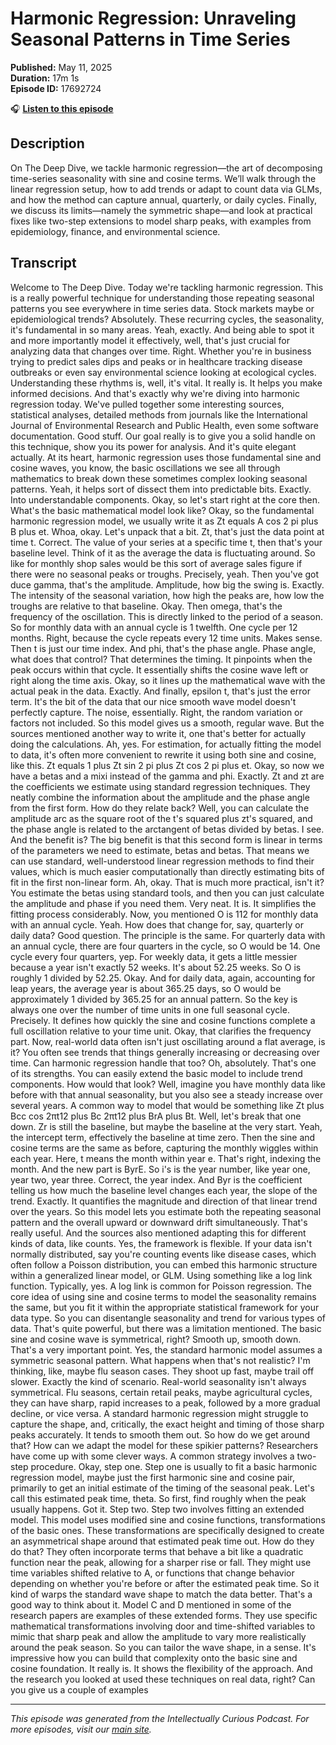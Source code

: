 # Harmonic Regression: Unraveling Seasonal Patterns in Time Series

**Published:** May 11, 2025  
**Duration:** 17m 1s  
**Episode ID:** 17692724

🎧 **[Listen to this episode](https://intellectuallycurious.buzzsprout.com/2529712/episodes/17692724-harmonic-regression-unraveling-seasonal-patterns-in-time-series)**

## Description

On The Deep Dive, we tackle harmonic regression—the art of decomposing time-series seasonality with sine and cosine terms. We’ll walk through the linear regression setup, how to add trends or adapt to count data via GLMs, and how the method can capture annual, quarterly, or daily cycles. Finally, we discuss its limits—namely the symmetric shape—and look at practical fixes like two-step extensions to model sharp peaks, with examples from epidemiology, finance, and environmental science.

## Transcript

Welcome to The Deep Dive. Today we're tackling harmonic regression. This is a really powerful technique for understanding those repeating seasonal patterns you see everywhere in time series data. Stock markets maybe or epidemiological trends? Absolutely. These recurring cycles, the seasonality, it's fundamental in so many areas. Yeah, exactly. And being able to spot it and more importantly model it effectively, well, that's just crucial for analyzing data that changes over time. Right. Whether you're in business trying to predict sales dips and peaks or in healthcare tracking disease outbreaks or even say environmental science looking at ecological cycles. Understanding these rhythms is, well, it's vital. It really is. It helps you make informed decisions. And that's exactly why we're diving into harmonic regression today. We've pulled together some interesting sources, statistical analyses, detailed methods from journals like the International Journal of Environmental Research and Public Health, even some software documentation. Good stuff. Our goal really is to give you a solid handle on this technique, show you its power for analysis. And it's quite elegant actually. At its heart, harmonic regression uses those fundamental sine and cosine waves, you know, the basic oscillations we see all through mathematics to break down these sometimes complex looking seasonal patterns. Yeah, it helps sort of dissect them into predictable bits. Exactly. Into understandable components. Okay, so let's start right at the core then. What's the basic mathematical model look like? Okay, so the fundamental harmonic regression model, we usually write it as Zt equals A cos 2 pi plus B plus et. Whoa, okay. Let's unpack that a bit. Zt, that's just the data point at time t. Correct. The value of your series at a specific time t, then that's your baseline level. Think of it as the average the data is fluctuating around. So like for monthly shop sales would be this sort of average sales figure if there were no seasonal peaks or troughs. Precisely, yeah. Then you've got duce gamma, that's the amplitude. Amplitude, how big the swing is. Exactly. The intensity of the seasonal variation, how high the peaks are, how low the troughs are relative to that baseline. Okay. Then omega, that's the frequency of the oscillation. This is directly linked to the period of a season. So for monthly data with an annual cycle is 1 twelfth. One cycle per 12 months. Right, because the cycle repeats every 12 time units. Makes sense. Then t is just our time index. And phi, that's the phase angle. Phase angle, what does that control? That determines the timing. It pinpoints when the peak occurs within that cycle. It essentially shifts the cosine wave left or right along the time axis. Okay, so it lines up the mathematical wave with the actual peak in the data. Exactly. And finally, epsilon t, that's just the error term. It's the bit of the data that our nice smooth wave model doesn't perfectly capture. The noise, essentially. Right, the random variation or factors not included. So this model gives us a smooth, regular wave. But the sources mentioned another way to write it, one that's better for actually doing the calculations. Ah, yes. For estimation, for actually fitting the model to data, it's often more convenient to rewrite it using both sine and cosine, like this. Zt equals 1 plus Zt sin 2 pi plus Zt cos 2 pi plus et. Okay, so now we have a betas and a mixi instead of the gamma and phi. Exactly. Zt and zt are the coefficients we estimate using standard regression techniques. They neatly combine the information about the amplitude and the phase angle from the first form. How do they relate back? Well, you can calculate the amplitude arc as the square root of the t's squared plus zt's squared, and the phase angle is related to the arctangent of betas divided by betas. I see. And the benefit is? The big benefit is that this second form is linear in terms of the parameters we need to estimate, betas and betas. That means we can use standard, well-understood linear regression methods to find their values, which is much easier computationally than directly estimating bits of fit in the first non-linear form. Ah, okay. That is much more practical, isn't it? You estimate the betas using standard tools, and then you can just calculate the amplitude and phase if you need them. Very neat. It is. It simplifies the fitting process considerably. Now, you mentioned O is 112 for monthly data with an annual cycle. Yeah. How does that change for, say, quarterly or daily data? Good question. The principle is the same. For quarterly data with an annual cycle, there are four quarters in the cycle, so O would be 14. One cycle every four quarters, yep. For weekly data, it gets a little messier because a year isn't exactly 52 weeks. It's about 52.25 weeks. So O is roughly 1 divided by 52.25. Okay. And for daily data, again, accounting for leap years, the average year is about 365.25 days, so O would be approximately 1 divided by 365.25 for an annual pattern. So the key is always one over the number of time units in one full seasonal cycle. Precisely. It defines how quickly the sine and cosine functions complete a full oscillation relative to your time unit. Okay, that clarifies the frequency part. Now, real-world data often isn't just oscillating around a flat average, is it? You often see trends that things generally increasing or decreasing over time. Can harmonic regression handle that too? Oh, absolutely. That's one of its strengths. You can easily extend the basic model to include trend components. How would that look? Well, imagine you have monthly data like before with that annual seasonality, but you also see a steady increase over several years. A common way to model that would be something like Zt plus Bcc cos 2πt12 plus Bc 2πt12 plus BrA plus Bt. Well, let's break that one down. Zr is still the baseline, but maybe the baseline at the very start. Yeah, the intercept term, effectively the baseline at time zero. Then the sine and cosine terms are the same as before, capturing the monthly wiggles within each year. Here, t means the month within year e. That's right, indexing the month. And the new part is ByrE. So i's is the year number, like year one, year two, year three. Correct, the year index. And Byr is the coefficient telling us how much the baseline level changes each year, the slope of the trend. Exactly. It quantifies the magnitude and direction of that linear trend over the years. So this model lets you estimate both the repeating seasonal pattern and the overall upward or downward drift simultaneously. That's really useful. And the sources also mentioned adapting this for different kinds of data, like counts. Yes, the framework is flexible. If your data isn't normally distributed, say you're counting events like disease cases, which often follow a Poisson distribution, you can embed this harmonic structure within a generalized linear model, or GLM. Using something like a log link function. Typically, yes. A log link is common for Poisson regression. The core idea of using sine and cosine terms to model the seasonality remains the same, but you fit it within the appropriate statistical framework for your data type. So you can disentangle seasonality and trend for various types of data. That's quite powerful, but there was a limitation mentioned. The basic sine and cosine wave is symmetrical, right? Smooth up, smooth down. That's a very important point. Yes, the standard harmonic model assumes a symmetric seasonal pattern. What happens when that's not realistic? I'm thinking, like, maybe flu season cases. They shoot up fast, maybe trail off slower. Exactly the kind of scenario. Real-world seasonality isn't always symmetrical. Flu seasons, certain retail peaks, maybe agricultural cycles, they can have sharp, rapid increases to a peak, followed by a more gradual decline, or vice versa. A standard harmonic regression might struggle to capture the shape, and, critically, the exact height and timing of those sharp peaks accurately. It tends to smooth them out. So how do we get around that? How can we adapt the model for these spikier patterns? Researchers have come up with some clever ways. A common strategy involves a two-step procedure. Okay, step one. Step one is usually to fit a basic harmonic regression model, maybe just the first harmonic sine and cosine pair, primarily to get an initial estimate of the timing of the seasonal peak. Let's call this estimated peak time, theta. So first, find roughly when the peak usually happens. Got it. Step two. Step two involves fitting an extended model. This model uses modified sine and cosine functions, transformations of the basic ones. These transformations are specifically designed to create an asymmetrical shape around that estimated peak time out. How do they do that? They often incorporate terms that behave a bit like a quadratic function near the peak, allowing for a sharper rise or fall. They might use time variables shifted relative to A, or functions that change behavior depending on whether you're before or after the estimated peak time. So it kind of warps the standard wave shape to match the data better. That's a good way to think about it. Model C and D mentioned in some of the research papers are examples of these extended forms. They use specific mathematical transformations involving door and time-shifted variables to mimic that sharp peak and allow the amplitude to vary more realistically around the peak season. So you can tailor the wave shape, in a sense. It's impressive how you can build that complexity onto the basic sine and cosine foundation. It really is. It shows the flexibility of the approach. And the research you looked at used these techniques on real data, right? Can you give us a couple of examples

---
*This episode was generated from the Intellectually Curious Podcast. For more episodes, visit our [main site](https://intellectuallycurious.buzzsprout.com).*
